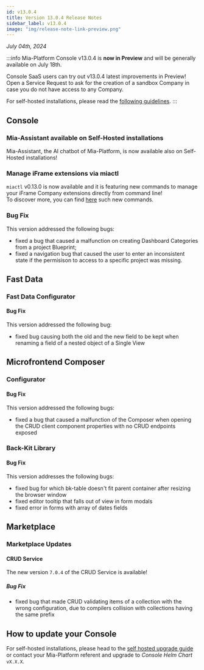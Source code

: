 ```yaml
---
id: v13.0.4
title: Version 13.0.4 Release Notes
sidebar_label: v13.0.4
image: "img/release-note-link-preview.png"
---
```


_July 04th, 2024_

:::info
Mia-Platform Console v13.0.4 is **now in Preview** and will be generally available on July 18th.

Console SaaS users can try out v13.0.4 latest improvements in Preview! Open a Service Request to ask for the creation of a sandbox Company in case you do not have access to any Company.

For self-hosted installations, please read the [following guidelines](#how-to-update-your-console).
:::

## Console

### Mia-Assistant available on Self-Hosted installations

Mia-Assistant, the AI chatbot of Mia-Platform, is now available also on Self-Hosted installations! 

### Manage iFrame extensions via miactl

`miactl` v0.13.0 is now available and it is featuring new commands to manage your iFrame Company extensions directly from command line!  
To discover more, you can find [here](/cli/miactl/commands.md#extensions) such new commands. 

### Bug Fix

This version addressed the following bugs:

* fixed a bug that caused a malfunction on creating Dashboard Categories from a project Blueprint;
* fixed a navigation bug that caused the user to enter an inconsistent state if the permisison to access to a specific project was missing.

## Fast Data

### Fast Data Configurator

#### Bug Fix

This version addressed the following bug:

* fixed bug causing both the old and the new field to be kept when renaming a field of a nested object of a Single View

## Microfrontend Composer

### Configurator

#### Bug Fix

This version addressed the following bugs:

* fixed a bug that caused a malfunction of the Composer when opening the CRUD client component properties with no CRUD endpoints exposed

### Back-Kit Library

#### Bug Fix

This version addresses the following bugs:

* fixed bug for which bk-table doesn't fit parent container after resizing the browser window
* fixed editor tooltip that falls out of view in form modals
* fixed error in forms with array of dates fields

## Marketplace

### Marketplace Updates

#### CRUD Service

The new version `7.0.4` of the CRUD Service is available!

##### Bug Fix

* fixed bug that made CRUD validating items of a collection with the wrong configuration, due to compilers collision with collections having the same prefix

## How to update your Console

For self-hosted installations, please head to the [self hosted upgrade guide](/infrastructure/self-hosted/installation-chart/100_how-to-upgrade.md) or contact your Mia-Platform referent and upgrade to _Console Helm Chart_ `vX.X.X`.
